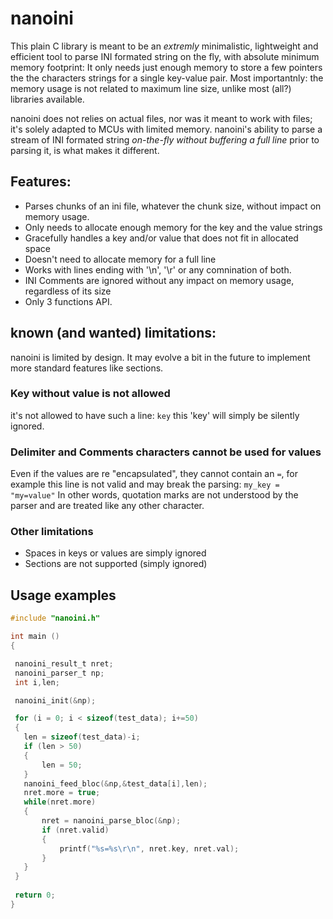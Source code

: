 # nanoini
This plain C library is meant to be an *extremly* minimalistic, lightweight and efficient tool to parse INI formated string on the fly, with absolute minimum memory footprint: It only needs just enough memory to store a few pointers the the characters strings for a single key-value pair.
Most importantnly: the memory usage is not related to maximum line size, unlike most (all?) libraries available. 

nanoini does not relies on actual files, nor was it meant to work with files; it's solely adapted to MCUs with limited memory. nanoini's ability to parse a stream of INI formated string *on-the-fly without buffering a full line* prior to parsing it, is what makes it different.

## Features:
- Parses chunks of an ini file, whatever the chunk size, without impact on memory usage.
- Only needs to allocate enough memory for the key and the value strings
- Gracefully handles a key and/or value that does not fit in allocated space
- Doesn't need to allocate memory for a full line
- Works with lines ending with '\n', '\r' or any comnination of both.
- INI Comments are ignored without any impact on memory usage, regardless of its size
- Only 3 functions API.

 ## known (and wanted) limitations:
 nanoini is limited by design. It may evolve a bit in the future to implement more standard features like sections.
 ### Key without value is not allowed
 it's not allowed to have such a line:
 `key`
 this 'key' will simply be silently ignored.
 
### Delimiter and Comments characters cannot be used for values
Even if the values are re "encapsulated", they cannot contain an `=`, for example this line is not valid and may break the parsing:
`my_key = "my=value"`
In other words, quotation marks are not understood by the parser and are treated like any other character.
 
 ### Other limitations
 * Spaces in keys or values are simply ignored
 * Sections are not supported (simply ignored)
 
 ## Usage examples
 
 ```c
 #include "nanoini.h"
 
 int main () 
 {
 
  nanoini_result_t nret;
  nanoini_parser_t np;
  int i,len;

  nanoini_init(&np);

  for (i = 0; i < sizeof(test_data); i+=50)
  {
    len = sizeof(test_data)-i;
    if (len > 50)
    {
        len = 50;
    }
    nanoini_feed_bloc(&np,&test_data[i],len);
    nret.more = true;
    while(nret.more)
    {
        nret = nanoini_parse_bloc(&np);
        if (nret.valid)
        {
            printf("%s=%s\r\n", nret.key, nret.val);
        }
    }
  }
  
  return 0;
 }
 ```
